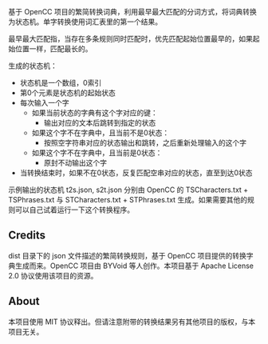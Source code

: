 基于 OpenCC 项目的繁简转换词典，利用最早最大匹配的分词方式，将词典转换为状态机。单字转换使用词汇表里的第一个结果。

最早最大匹配指，当存在多条规则同时匹配时，优先匹配起始位置最早的，如果起始位置一样，匹配最长的。

生成的状态机：

* 状态机是一个数组，0索引
* 第0个元素是状态机的起始状态
* 每次输入一个字
    * 如果当前状态的字典有这个字对应的键：
        * 输出对应的文本后跳转到指定的状态
    * 如果这个字不在字典中，且当前不是0状态：
        * 按照空字符串对应的状态输出和跳转，之后重新处理输入的这个字
    * 如果这个字不在字典中，且当前是0状态：
        * 原封不动输出这个字
* 当转换结束时，如果不在0状态，反复匹配空串对应的状态，直至到达0状态

示例输出的状态机 t2s.json, s2t.json 分别由 OpenCC 的 TSCharacters.txt + TSPhrases.txt 与 STCharacters.txt + STPhrases.txt 生成。如果需要其他的规则可以自己试着运行一下这个转换程序。

## Credits

dist 目录下的 json 文件描述的繁简转换规则，基于 OpenCC 项目提供的转换字典生成而来。OpenCC 项目由 BYVoid 等人创作。本项目基于 Apache License 2.0 协议使用该项目的资源。

## About

本项目使用 MIT 协议释出。但请注意附带的转换结果另有其他项目的版权，与本项目无关。
